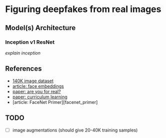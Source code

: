 # Figuring deepfakes from real images

## Model(s) Architecture

### Inception v1 ResNet

*explain inception*

## References

+ [140K image dataset][data_def]
+ [article: face embeddings][medium_facenet]
+ [paper: are you for real?][paper_1]
+ [paper: curriculum learning][ybenigo_paper]
+ [article: FaceNet Primer][facenet_primer]


## TODO

- [ ] image augmentations (should give 20-40K training samples)


[data_def]: https://www.kaggle.com/datasets/xhlulu/140k-real-and-fake-faces
[medium_facenet]: https://medium.com/analytics-vidhya/introduction-to-facenet-a-unified-embedding-for-face-recognition-and-clustering-dbdac8e6f02
[paper_1]: https://www.sciencedirect.com/science/article/pii/S0042698922000852
[ybenigo_paper]: https://dl.acm.org/doi/abs/10.1145/1553374.1553380?casa_token=owb9sqlwUC8AAAAA:1CuIQfEyytFkSTysHZk1M-iAQYCLFEYq_6x-sldCh70a6Ffo86QhhsQrLf_pNwqV7C46eNQY7ig